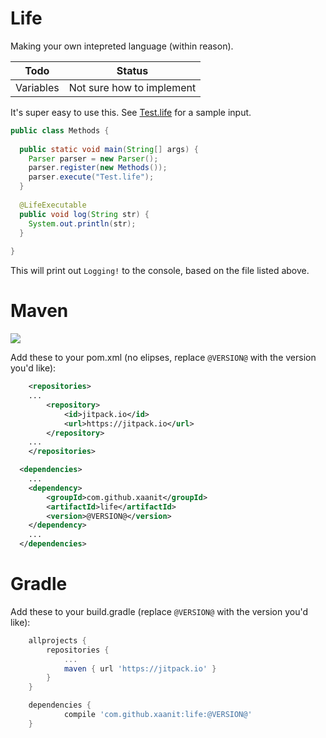 # Life

Making your own intepreted language (within reason).

Todo|Status
---|---
Variables | Not sure how to implement

It's super easy to use this. See [Test.life](https://github.com/xaanit/Life/blob/master/Test.life) for a sample input.

```java
public class Methods {
 
  public static void main(String[] args) {
    Parser parser = new Parser();
    parser.register(new Methods());
    parser.execute("Test.life");
  }
  
  @LifeExecutable
  public void log(String str) {
    System.out.println(str);
  }
 
}
```

This will print out `Logging!` to the console, based on the file listed above.

# Maven

[![](https://jitpack.io/v/xaanit/life.svg)](https://jitpack.io/#xaanit/life)


Add these to your pom.xml (no elipses, replace `@VERSION@` with the version you'd like):

```xml
	<repositories>
    ...
		<repository>
		    <id>jitpack.io</id>
		    <url>https://jitpack.io</url>
		</repository>
    ...
	</repositories>
```

```xml
  <dependencies>
    ...
  	<dependency>
  	    <groupId>com.github.xaanit</groupId>
  	    <artifactId>life</artifactId>
	    <version>@VERSION@</version>
  	</dependency>
    ...
  </dependencies>
```

# Gradle

Add these to your build.gradle (replace `@VERSION@` with the version you'd like):
```gradle
	allprojects {
		repositories {
			...
			maven { url 'https://jitpack.io' }
		}
	}
```

```gradle
	dependencies {
	        compile 'com.github.xaanit:life:@VERSION@'
	}
```
